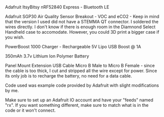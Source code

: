 Adafruit ItsyBitsy nRF52840 Express - Bluetooth LE

Adafruit SGP30 Air Quality Sensor Breakout - VOC and eCO2 - Keep in mind that the version I used did not have a STEMMA QT connector. I soldered the wires directly. I don't know if there is enough room in the Diamnond Select Handheld case to accomodate. However, you could 3D print a bigger case if you wish.

PowerBoost 1000 Charger - Rechargeable 5V Lipo USB Boost @ 1A

350mAh 3.7v Lithium Ion Polymer Battery

Panel Mount Extension USB Cable Micro B Male to Micro B Female - since the cable is too thick, I cut and stripped all the wire except for power. Since its only job is to recharge the battery, no need for a data cable.

Code used was example code provided by Adafruit with slight modifications by me. 

Make sure to set up an Adafruit IO account and have your "feeds" named "rx". If you want something different, make sure to match what is in the code or it won't connect.
